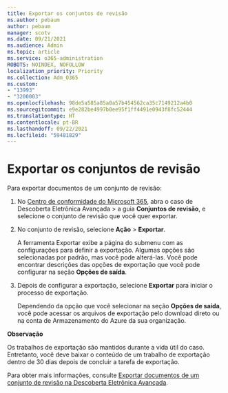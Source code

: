 ```yaml
---
title: Exportar os conjuntos de revisão
ms.author: pebaum
author: pebaum
manager: scotv
ms.date: 09/21/2021
ms.audience: Admin
ms.topic: article
ms.service: o365-administration
ROBOTS: NOINDEX, NOFOLLOW
localization_priority: Priority
ms.collection: Adm_O365
ms.custom:
- "13993"
- "3200003"
ms.openlocfilehash: 98de5a585a85a0a57b454562ca35c7149212a4b0
ms.sourcegitcommit: e9e282be4997b0ee95f1ff4491e0943f8fc52444
ms.translationtype: HT
ms.contentlocale: pt-BR
ms.lasthandoff: 09/22/2021
ms.locfileid: "59481829"
---
```

# <a name="export-review-sets"></a>Exportar os conjuntos de revisão

Para exportar documentos de um conjunto de revisão:

1. No [Centro de conformidade do Microsoft 365](https://compliance.microsoft.com/), abra o caso de Descoberta Eletrônica Avançada > a guia **Conjuntos de revisão**, e selecione o conjunto de revisão que você quer exportar.

1. No conjunto de revisão, selecione **Ação** > **Exportar**.

    A ferramenta Exportar exibe a página do submenu com as configurações para definir a exportação. Algumas opções são selecionadas por padrão, mas você pode alterá-las. Você pode encontrar descrições das opções de exportação que você pode configurar na seção **Opções de saída**.

1. Depois de configurar a exportação, selecione **Exportar** para iniciar o processo de exportação. 

    Dependendo da opção que você selecionar na seção **Opções de saída**, você pode acessar os arquivos de exportação pelo download direto ou na conta de Armazenamento do Azure da sua organização.

**Observação**

Os trabalhos de exportação são mantidos durante a vida útil do caso. Entretanto, você deve baixar o conteúdo de um trabalho de exportação dentro de 30 dias depois de concluir a tarefa de exportação.

Para obter mais informações, consulte [Exportar documentos de um conjunto de revisão na Descoberta Eletrônica Avançada](https://docs.microsoft.com/microsoft-365/compliance/export-documents-from-review-set).
